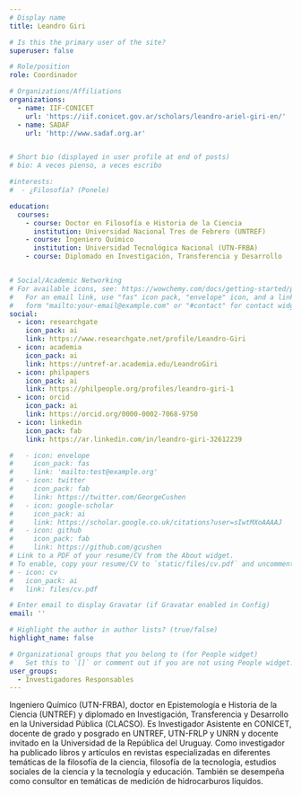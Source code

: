 ```yaml
---
# Display name
title: Leandro Giri

# Is this the primary user of the site?
superuser: false

# Role/position
role: Coordinador

# Organizations/Affiliations
organizations:
  - name: IIF-CONICET
    url: 'https://iif.conicet.gov.ar/scholars/leandro-ariel-giri-en/'
  - name: SADAF
    url: 'http://www.sadaf.org.ar'


# Short bio (displayed in user profile at end of posts)
# bio: A veces pienso, a veces escribo

#interests:
#  - ¿Filosofía? (Ponele)

education:
  courses:
    - course: Doctor en Filosofía e Historia de la Ciencia
      institution: Universidad Nacional Tres de Febrero (UNTREF)
    - course: Ingeniero Químico
      institution: Universidad Tecnológica Nacional (UTN-FRBA)
    - course: Diplomado en Investigación, Transferencia y Desarrollo


# Social/Academic Networking
# For available icons, see: https://wowchemy.com/docs/getting-started/page-builder/#icons
#   For an email link, use "fas" icon pack, "envelope" icon, and a link in the
#   form "mailto:your-email@example.com" or "#contact" for contact widget.
social:
  - icon: researchgate
    icon_pack: ai
    link: https://www.researchgate.net/profile/Leandro-Giri
  - icon: academia
    icon_pack: ai
    link: https://untref-ar.academia.edu/LeandroGiri
  - icon: philpapers
    icon_pack: ai
    link: https://philpeople.org/profiles/leandro-giri-1
  - icon: orcid
    icon_pack: ai
    link: https://orcid.org/0000-0002-7068-9750
  - icon: linkedin
    icon_pack: fab
    link: https://ar.linkedin.com/in/leandro-giri-32612239  

#   - icon: envelope
#     icon_pack: fas
#     link: 'mailto:test@example.org'
#   - icon: twitter
#     icon_pack: fab
#     link: https://twitter.com/GeorgeCushen
#   - icon: google-scholar
#     icon_pack: ai
#     link: https://scholar.google.co.uk/citations?user=sIwtMXoAAAAJ
#   - icon: github
#     icon_pack: fab
#     link: https://github.com/gcushen
# Link to a PDF of your resume/CV from the About widget.
# To enable, copy your resume/CV to `static/files/cv.pdf` and uncomment the lines below.
# - icon: cv
#   icon_pack: ai
#   link: files/cv.pdf

# Enter email to display Gravatar (if Gravatar enabled in Config)
email: ''

# Highlight the author in author lists? (true/false)
highlight_name: false

# Organizational groups that you belong to (for People widget)
#   Set this to `[]` or comment out if you are not using People widget.
user_groups:
  - Investigadores Responsables
---
```


Ingeniero Químico (UTN-FRBA), doctor en Epistemología e Historia de la Ciencia (UNTREF) y diplomado en Investigación, Transferencia y Desarrollo en la Universidad Pública (CLACSO). Es Investigador Asistente en CONICET, docente de grado y posgrado en UNTREF, UTN-FRLP y UNRN y docente invitado en la Universidad de la República del Uruguay. Como investigador ha publicado libros y artículos en revistas especializadas en diferentes temáticas de la filosofía de la ciencia, filosofía de la tecnología, estudios sociales de la ciencia y la tecnología y educación. También se desempeña como consultor en temáticas de medición de hidrocarburos líquidos.